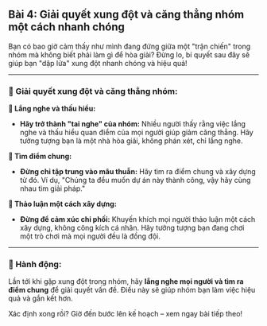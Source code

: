 ## Bài 4: Giải quyết xung đột và căng thẳng nhóm một cách nhanh chóng

Bạn có bao giờ cảm thấy như mình đang đứng giữa một "trận chiến" trong nhóm mà không biết phải làm gì để hòa giải? Đừng lo, bí quyết sau đây sẽ giúp bạn "dập lửa" xung đột nhanh chóng và hiệu quả!

---

### 📌 Giải quyết xung đột và căng thẳng nhóm:

**🔹 Lắng nghe và thấu hiểu:**
- **Hãy trở thành "tai nghe" của nhóm:** Nhiều người thấy rằng việc lắng nghe và thấu hiểu quan điểm của mọi người giúp giảm căng thẳng. Hãy tưởng tượng bạn là một nhà hòa giải, không phán xét, chỉ lắng nghe.

**🔹 Tìm điểm chung:**
- **Đừng chỉ tập trung vào mâu thuẫn:** Hãy tìm ra điểm chung và xây dựng từ đó. Ví dụ, "Chúng ta đều muốn dự án này thành công, vậy hãy cùng nhau tìm giải pháp."

**🔹 Thảo luận một cách xây dựng:**
- **Đừng để cảm xúc chi phối:** Khuyến khích mọi người thảo luận một cách xây dựng, không công kích cá nhân. Hãy tưởng tượng bạn đang chơi một trò chơi mà mọi người đều là đồng đội.

---

### 🚀 Hành động:

Lần tới khi gặp xung đột trong nhóm, hãy **lắng nghe mọi người và tìm ra điểm chung** để giải quyết vấn đề. Điều này sẽ giúp nhóm bạn làm việc hiệu quả và gắn kết hơn.

Xác định xong rồi? Giờ đến bước lên kế hoạch – xem ngay bài tiếp theo!